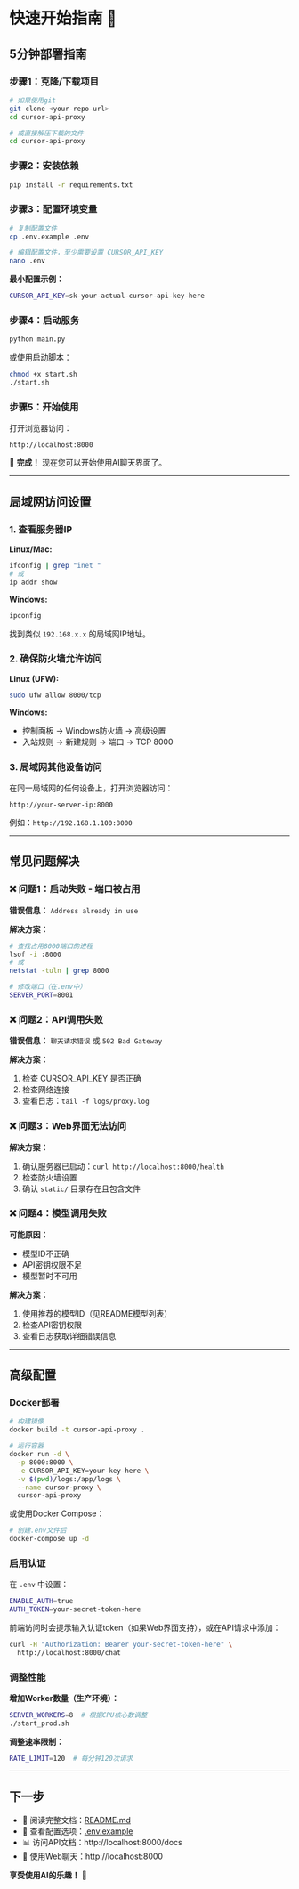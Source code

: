 # 快速开始指南 🚀

## 5分钟部署指南

### 步骤1：克隆/下载项目

```bash
# 如果使用git
git clone <your-repo-url>
cd cursor-api-proxy

# 或直接解压下载的文件
cd cursor-api-proxy
```

### 步骤2：安装依赖

```bash
pip install -r requirements.txt
```

### 步骤3：配置环境变量

```bash
# 复制配置文件
cp .env.example .env

# 编辑配置文件，至少需要设置 CURSOR_API_KEY
nano .env
```

**最小配置示例：**
```bash
CURSOR_API_KEY=sk-your-actual-cursor-api-key-here
```

### 步骤4：启动服务

```bash
python main.py
```

或使用启动脚本：
```bash
chmod +x start.sh
./start.sh
```

### 步骤5：开始使用

打开浏览器访问：
```
http://localhost:8000
```

🎉 **完成！** 现在您可以开始使用AI聊天界面了。

---

## 局域网访问设置

### 1. 查看服务器IP

**Linux/Mac:**
```bash
ifconfig | grep "inet "
# 或
ip addr show
```

**Windows:**
```bash
ipconfig
```

找到类似 `192.168.x.x` 的局域网IP地址。

### 2. 确保防火墙允许访问

**Linux (UFW):**
```bash
sudo ufw allow 8000/tcp
```

**Windows:**
- 控制面板 → Windows防火墙 → 高级设置
- 入站规则 → 新建规则 → 端口 → TCP 8000

### 3. 局域网其他设备访问

在同一局域网的任何设备上，打开浏览器访问：
```
http://your-server-ip:8000
```

例如：`http://192.168.1.100:8000`

---

## 常见问题解决

### ❌ 问题1：启动失败 - 端口被占用

**错误信息：** `Address already in use`

**解决方案：**
```bash
# 查找占用8000端口的进程
lsof -i :8000
# 或
netstat -tuln | grep 8000

# 修改端口（在.env中）
SERVER_PORT=8001
```

### ❌ 问题2：API调用失败

**错误信息：** `聊天请求错误` 或 `502 Bad Gateway`

**解决方案：**
1. 检查 CURSOR_API_KEY 是否正确
2. 检查网络连接
3. 查看日志：`tail -f logs/proxy.log`

### ❌ 问题3：Web界面无法访问

**解决方案：**
1. 确认服务器已启动：`curl http://localhost:8000/health`
2. 检查防火墙设置
3. 确认 `static/` 目录存在且包含文件

### ❌ 问题4：模型调用失败

**可能原因：**
- 模型ID不正确
- API密钥权限不足
- 模型暂时不可用

**解决方案：**
1. 使用推荐的模型ID（见README模型列表）
2. 检查API密钥权限
3. 查看日志获取详细错误信息

---

## 高级配置

### Docker部署

```bash
# 构建镜像
docker build -t cursor-api-proxy .

# 运行容器
docker run -d \
  -p 8000:8000 \
  -e CURSOR_API_KEY=your-key-here \
  -v $(pwd)/logs:/app/logs \
  --name cursor-proxy \
  cursor-api-proxy
```

或使用Docker Compose：

```bash
# 创建.env文件后
docker-compose up -d
```

### 启用认证

在 `.env` 中设置：

```bash
ENABLE_AUTH=true
AUTH_TOKEN=your-secret-token-here
```

前端访问时会提示输入认证token（如果Web界面支持），或在API请求中添加：

```bash
curl -H "Authorization: Bearer your-secret-token-here" \
  http://localhost:8000/chat
```

### 调整性能

**增加Worker数量（生产环境）：**
```bash
SERVER_WORKERS=8  # 根据CPU核心数调整
./start_prod.sh
```

**调整速率限制：**
```bash
RATE_LIMIT=120  # 每分钟120次请求
```

---

## 下一步

- 📖 阅读完整文档：[README.md](README.md)
- 🔧 查看配置选项：[.env.example](.env.example)
- 📊 访问API文档：http://localhost:8000/docs
- 💬 使用Web聊天：http://localhost:8000

**享受使用AI的乐趣！** 🎉
